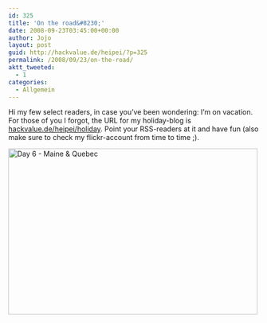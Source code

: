 ```yaml
---
id: 325
title: 'On the road&#8230;'
date: 2008-09-23T03:45:00+00:00
author: Jojo
layout: post
guid: http://hackvalue.de/heipei/?p=325
permalink: /2008/09/23/on-the-road/
aktt_tweeted:
  - 1
categories:
  - Allgemein
---
```

Hi my few select readers, in case you&#8217;ve been wondering: I&#8217;m on vacation. For those of you I forgot, the URL for my holiday-blog is [hackvalue.de/heipei/holiday](http://hackvalue.de/heipei/holiday). Point your RSS-readers at it and have fun (also make sure to check my flickr-account from time to time ;).
  
[<img data-echo="https://farm4.static.flickr.com/3253/2876889257_f6969fc6f3.jpg" width="500" height="334" alt="Day 6 - Maine & Quebec" class="aligncenter" />](https://secure.flickr.com/photos/heipei/2876889257/ "Day 6 - Maine & Quebec by heipei, on Flickr")
